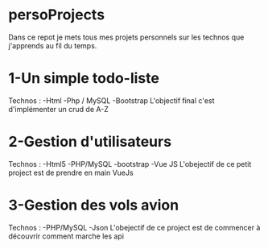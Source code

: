 # persoProjects
Dans ce  repot je mets tous mes projets personnels sur les technos que j'apprends au fil du temps.
#  1-Un simple todo-liste
Technos :
       -Html
       -Php / MySQL
       -Bootstrap
L'objectif final c'est d'implémenter un crud de A-Z
# 2-Gestion d'utilisateurs
Technos :
       -Html5
       -PHP/MySQL
       -bootstrap
       -Vue JS
L'obejectif de ce petit project est de prendre en main VueJs
# 3-Gestion des vols avion
Technos : 
       -PHP/MySQL
       -Json
L'obejectif de ce  project est de commencer à découvrir comment marche les api
